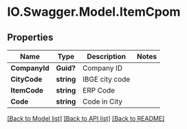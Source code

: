 # IO.Swagger.Model.ItemCpom
## Properties

Name | Type | Description | Notes
------------ | ------------- | ------------- | -------------
**CompanyId** | **Guid?** | Company ID | 
**CityCode** | **string** | IBGE city code | 
**ItemCode** | **string** | ERP Code | 
**Code** | **string** | Code in City | 

[[Back to Model list]](../README.md#documentation-for-models) [[Back to API list]](../README.md#documentation-for-api-endpoints) [[Back to README]](../README.md)

